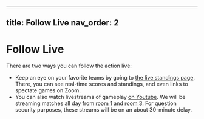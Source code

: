 <!--- TODO: Update with livestream and liveblog links -->
---
title: Follow Live
nav_order: 2
---

# Follow Live

There are two ways you can follow the action live:

* Keep an eye on your favorite teams by going to [the live standings page](https://pace-nsc.org/live). There, you can see real-time scores and standings, and even links to spectate games on Zoom.
* You can also watch livestreams of gameplay [on Youtube](https://www.youtube.com/channel/UCjPjiMYO4MA46kOJDsXaxOw). We will be streaming matches all day from [room 1](https://www.youtube.com/watch?v=klFxvnP1D9M) and [room 3](https://www.youtube.com/watch?v=guZR6uIg5r8). For question security purposes, these streams will be on an about 30-minute delay.
